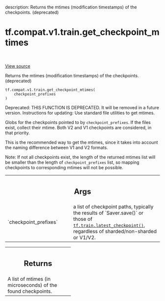 description: Returns the mtimes (modification timestamps) of the checkpoints. (deprecated)

<div itemscope itemtype="http://developers.google.com/ReferenceObject">
<meta itemprop="name" content="tf.compat.v1.train.get_checkpoint_mtimes" />
<meta itemprop="path" content="Stable" />
</div>

# tf.compat.v1.train.get_checkpoint_mtimes

<!-- Insert buttons and diff -->

<table class="tfo-notebook-buttons tfo-api nocontent" align="left">

</table>

<a target="_blank" class="external" href="/code/stable/tensorflow/python/checkpoint/checkpoint_management.py">View source</a>



Returns the mtimes (modification timestamps) of the checkpoints. (deprecated)


<pre class="devsite-click-to-copy prettyprint lang-py tfo-signature-link">
<code>tf.compat.v1.train.get_checkpoint_mtimes(
    checkpoint_prefixes
)
</code></pre>



<!-- Placeholder for "Used in" -->

Deprecated: THIS FUNCTION IS DEPRECATED. It will be removed in a future version.
Instructions for updating:
Use standard file utilities to get mtimes.

Globs for the checkpoints pointed to by `checkpoint_prefixes`.  If the files
exist, collect their mtime.  Both V2 and V1 checkpoints are considered, in
that priority.

This is the recommended way to get the mtimes, since it takes into account
the naming difference between V1 and V2 formats.

Note: If not all checkpoints exist, the length of the returned mtimes list
will be smaller than the length of `checkpoint_prefixes` list, so mapping
checkpoints to corresponding mtimes will not be possible.

<!-- Tabular view -->
 <table class="responsive fixed orange">
<colgroup><col width="214px"><col></colgroup>
<tr><th colspan="2"><h2 class="add-link">Args</h2></th></tr>

<tr>
<td>
`checkpoint_prefixes`<a id="checkpoint_prefixes"></a>
</td>
<td>
a list of checkpoint paths, typically the results of
`Saver.save()` or those of <a href="../../../../tf/train/latest_checkpoint.md"><code>tf.train.latest_checkpoint()</code></a>, regardless of
sharded/non-sharded or V1/V2.
</td>
</tr>
</table>



<!-- Tabular view -->
 <table class="responsive fixed orange">
<colgroup><col width="214px"><col></colgroup>
<tr><th colspan="2"><h2 class="add-link">Returns</h2></th></tr>
<tr class="alt">
<td colspan="2">
A list of mtimes (in microseconds) of the found checkpoints.
</td>
</tr>

</table>

